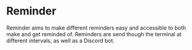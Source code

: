 # Reminder
Reminder aims to make different reminders easy and accessible to both make and get reminded of. Reminders are send though the terminal at different intervals, as well as a Discord bot.